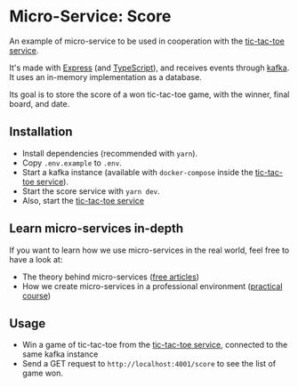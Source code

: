 # Micro-Service: Score

An example of micro-service to be used in cooperation with the [tic-tac-toe service](https://github.com/scalablebackend/tic-tac-toe-service).

It's made with [Express](https://expressjs.com) (and [TypeScript](https://www.typescriptlang.org)), and receives events through [kafka](https://kafka.apache.org). It uses an in-memory implementation as a database.

Its goal is to store the score of a won tic-tac-toe game, with the winner, final board, and date.

## Installation

- Install dependencies (recommended with `yarn`).
- Copy `.env.example` to `.env`.
- Start a kafka instance (available with `docker-compose` inside the [tic-tac-toe service](https://github.com/scalablebackend/tic-tac-toe-service)).
- Start the score service with `yarn dev`.
- Also, start the [tic-tac-toe service](https://github.com/scalablebackend/tic-tac-toe-service)

## Learn micro-services in-depth

If you want to learn how we use micro-services in the real world, feel free to have a look at:

- The theory behind micro-services ([free articles](https://blog.scalablebackend.com))
- How we create micro-services in a professional environment ([practical course](https://www.scalablebackend.com/courses/micro-services-in-practice-how-to-properly-split-a-monolith))

## Usage

- Win a game of tic-tac-toe from the [tic-tac-toe service](https://github.com/scalablebackend/tic-tac-toe-service), connected to the same kafka instance
- Send a GET request to `http://localhost:4001/score` to see the list of game won.